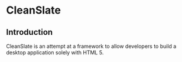 CleanSlate
==========

Introduction
------------

CleanSlate is an attempt at a framework to allow developers to build a desktop application solely with HTML 5.
